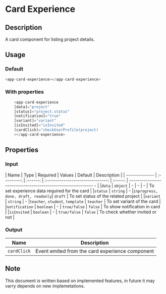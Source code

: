 # Card Experience

## Description

A card component for listing project details.

## Usage

### Default

```js
<app-card-experience></app-card-experience>
```

### With properties

```js
    <app-card-experience
    [data]="project"
    [status]="project.status"
    [notification]="true"
    [variant]="variant"
    [isInvited]="isInvited"
    (cardClick)="checkUserProfile(project)
    ></app-card-experience>
```

## Properties

### Input

| Name           |    Type     | Required |              Values               | Default   | Description                                                    |
| -------------- | :---------: | :------: | :-------------------------------: | :-----:   | ------------------------------------------------------------ - |
|`data`          |  `object`   |    -     |                -                  |    -      | To set experience data required for the card                   |
|`status`        |  `string`   |    -     |`inprogress, done, draft, readonly`| `draft`   | To set status of the related project                           |
|`variant`       |  `string`   |    -     |`teacher`, `student`, `template`   | `teacher` | To set variant of the card                          |
|`notification`  |  `boolean`  |    -     |           `true/false`            | `false`   | To show notification in card                                   |
|`isInvited`     |  `boolean`  |    -     |           `true/false`            | `false`   | To check whether invited or not                                |

### Output

| Name          | Description                           |
| ------------- | ------------------------------------- |
| `cardClick` | Event emited from the card experience component |

## Note

This document is written based on implemented features, in future it may varry depends on new implemetations.